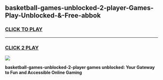 
## basketball-games-unblocked-2-player-Games-Play-Unblocked-&-Free-abbok
<h3>
<a href="https://premium76.site?title=basketball-games-unblocked-2-player&ref=24A">CLICK TO PLAY</a></h3>
<hr>

<h3>
<a href="https://premium76.site?title=basketball-games-unblocked-2-player&ref=24A">CLICK 2 PLAY</a>
  
</h3>

<a href="https://premium76.site?title=basketball-games-unblocked-2-player&ref=24A"><img src="https://clearcache.store/games.png"></a>


**basketball-games-unblocked-2-player games unblocked: Your Gateway to Fun and Accessible Online Gaming**
